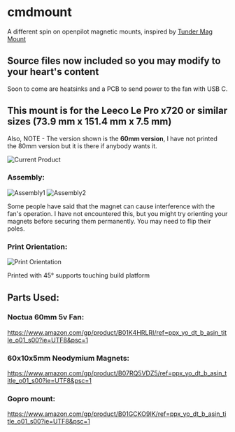 # cmdmount
A different spin on openpilot magnetic mounts, inspired by [Tunder Mag Mount](https://github.com/Tundergit/mag-mount-fast)

## Source files now included so you may modify to your heart's content

Soon to come are heatsinks and a PCB to send power to the fan with USB C.

## This mount is for the Leeco Le Pro x720 or similar sizes (73.9 mm x 151.4 mm x 7.5 mm)


Also, NOTE - The version shown is the **60mm version**, I have not printed the 80mm version but it is there if anybody wants it.

![Current Product](https://s4.gifyu.com/images/mountdemo.gif)


### Assembly:
![Assembly1](https://i.imgur.com/Oqw8CGs.png)
![Assembly2](https://i.imgur.com/mDZj2a4.png)

Some people have said that the magnet can cause interference with the fan's operation. I have not encountered this, but you might try orienting your magnets before securing them permanently. You may need to flip their poles.

### Print Orientation:
![Print Orientation](https://i.imgur.com/KAg5733.png)

Printed with 45° supports touching build platform

## Parts Used:
### Noctua 60mm 5v Fan:
https://www.amazon.com/gp/product/B01K4HRLRI/ref=ppx_yo_dt_b_asin_title_o01_s00?ie=UTF8&psc=1
### 60x10x5mm Neodymium Magnets:
https://www.amazon.com/gp/product/B07RQ5VDZ5/ref=ppx_yo_dt_b_asin_title_o01_s00?ie=UTF8&psc=1
### Gopro mount:
https://www.amazon.com/gp/product/B01GCKO9IK/ref=ppx_yo_dt_b_asin_title_o01_s00?ie=UTF8&psc=1
